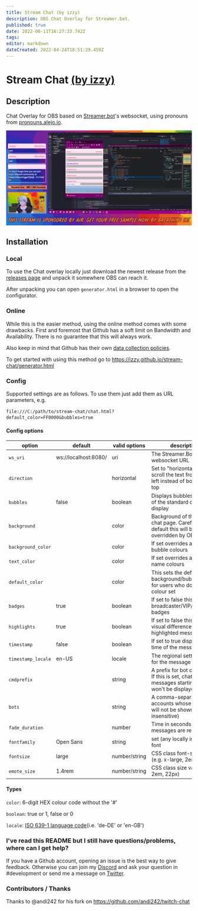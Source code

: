 ```yaml
---
title: Stream Chat (by izzy)
description: OBS Chat Overlay for Streamer.bot.
published: true
date: 2022-06-11T16:27:33.742Z
tags: 
editor: markdown
dateCreated: 2022-04-24T18:51:29.459Z
---
```


# Stream Chat [(by izzy)](https://www.twitch.tv/itsizzy)

## Description
Chat Overlay for OBS based on [Streamer.bot](https://streamer.bot/)'s websocket, using pronouns from [pronouns.alejo.io](https://pronouns.alejo.io/).

![stream-chat-example.png](/extensions/overlays/stream-chat/images/stream-chat-example.png)

## Installation

### Local

To use the Chat overlay locally just download the newest release from the [releases page](https://github.com/izzy/stream-chat/releases/) and unpack it somewhere OBS can reach it.

After unpacking you can open `generator.html` in a browser to open the configurator.

### Online

While this is the easier method, using the online method comes with some drawbacks. First and foremost that Github has a soft limit on Bandwidth and Availability. There is no guarantee that this will always work.

Also keep in mind that Github has their own [data collection policies](https://docs.github.com/en/pages/getting-started-with-github-pages/about-github-pages#data-collection).

To get started with using this method go to https://izzy.github.io/stream-chat/generator.html 

### Config

Supported settings are as follows. To use them just add them as URL parameters, e.g.

```
file:///C:/path/to/stream-chat/chat.html?default_color=FF0000&bubbles=true
```

#### Config options

| option             | default              | valid options | description                                                                                    | example                          |
|--------------------|----------------------|---------------|------------------------------------------------------------------------------------------------|----------------------------------|
| `ws_uri`           | ws://localhost:8080/ | uri           | The Streamer.Bot's local websocket URL                                                         | `ws_uri=ws://localhost:8080/`    |
| `direction`        |                      | horizontal    | Set to "horizontal" this will scroll the text from right to left instead of bottom to top      | `direction=horizontal`           |
| `bubbles`          | false                | boolean       | Displays bubbles instead of the standard chat log display                                      | `bubbles=true`                   |
| `background`       |                      | color         | Background of the whole chat page. Careful: By default this will be overridden by OBS          | `background=000000`              |
| `background_color` |                      | color         | If set overrides all chat bubble colours                                                       | `background_color=FF0000`        |
| `text_color`       |                      | color         | If set overrides all user name colours                                                         | `text_color=FF0000`              |
| `default_color`    |                      | color         | This sets the default background/bubble colour for users who don't have a colour set           | `default_color=FF0000`           |
| `badges`           | true                 | boolean       | If set to false this disable broadcaster/VIP/moderator badges                                  | `badges=false`                   |
| `highlights`       | true                 | boolean       | If set to false this disables visual difference for highlighted messages                       | `highlights=false`               |
| `timestamp`        | false                | boolean       | If set to true displays the time of the message                                                | `timestamp=true`                 |
| `timestamp_locale` | en-US                | locale        | The regional setting to use for the message time                                               | `timestamp_locale=de-DE`         |
| `cmdprefix`        |                      | string        | A prefix for bot commands. If this is set, chat messages starting with this won't be displayed | `cmdprefix=!`                    |
| `bots`             |                      | string        | A comma-separated list of accounts whose messages will not be shown(case-insensitive)          | `bots=streamelements,streamlabs` |
| `fade_duration`    |                      | number        | Time in seconds until messages are removed                                                     | `fade_duration=60`               |
| `fontfamily`       | Open Sans            | string        | set (any locally installed) font                                                               | `fontfamily=Calibri`             |
| `fontsize`         | large                | number/string | CSS class font-size value (e.g. x-large, 2em, 22px)                                            | `fontsize=22px`                  |
| `emote_size`       | 1.4rem               | number/string | CSS class size value (e.g. 2em, 22px)                                                          | `emote_size=22px`                |

#### Types

`color`: 6-digit HEX colour code without the '#'

`boolean`: true or 1, false or 0

`locale`: [ISO 639-1 language code](https://en.wikipedia.org/wiki/List_of_ISO_639-1_codes)(i.e. 'de-DE' or 'en-GB')


### I've read this README but I still have questions/problems, where can I get help?

If you have a Github account, opening an issue is the best way to give feedback. Otherwise you can join my [Discord](https://discord.gg/yRTM7H2tek) and ask your question in #development or send me a message on [Twitter](https://twitter.com/angry_izzy).

### Contributors / Thanks

Thanks to @andi242 for his fork on https://github.com/andi242/twitch-chat